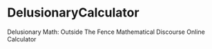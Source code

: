 # DelusionaryCalculator
Delusionary Math: Outside The Fence Mathematical Discourse Online Calculator
